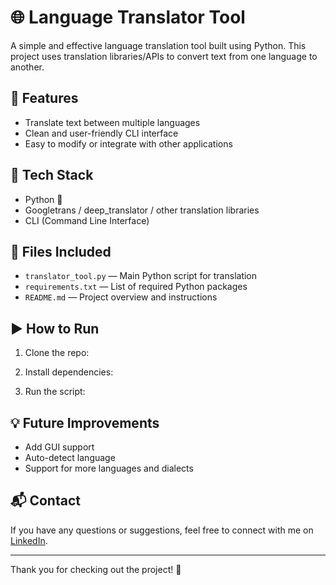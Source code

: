 # 🌐 Language Translator Tool

A simple and effective language translation tool built using Python. This project uses translation libraries/APIs to convert text from one language to another.

## 📌 Features

- Translate text between multiple languages
- Clean and user-friendly CLI interface
- Easy to modify or integrate with other applications

## 🔧 Tech Stack

- Python 🐍
- Googletrans / deep_translator / other translation libraries
- CLI (Command Line Interface)

## 📁 Files Included

- `translator_tool.py` — Main Python script for translation
- `requirements.txt` — List of required Python packages
- `README.md` — Project overview and instructions

## ▶️ How to Run

1. Clone the repo:

2. Install dependencies:

3. Run the script:

## 💡 Future Improvements

- Add GUI support
- Auto-detect language
- Support for more languages and dialects

## 📬 Contact

If you have any questions or suggestions, feel free to connect with me on [LinkedIn](https://www.linkedin.com/in/rajasree-velam-058a21322).

---

Thank you for checking out the project! 🌟
